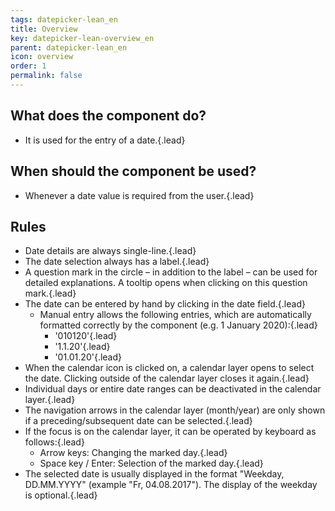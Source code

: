```yaml
---
tags: datepicker-lean_en
title: Overview
key: datepicker-lean-overview_en
parent: datepicker-lean_en
icon: overview
order: 1
permalink: false  
---
```


## What does the component do?
* It is used for the entry of a date.{.lead}

## When should the component be used?
* Whenever a date value is required from the user.{.lead}

## Rules    
* Date details are always single-line.{.lead}
* The date selection always has a label.{.lead}
* A question mark in the circle – in addition to the label – can be used for detailed explanations. A <sbb-link variant="inline" type="button" href="/en/design-system/lean/components/tooltip">tooltip</sbb-link> opens when clicking on this question mark.{.lead}
* The date can be entered by hand by clicking in the date field.{.lead}
    * Manual entry allows the following entries, which are automatically formatted correctly by the component (e.g. 1 January 2020):{.lead}
        * '010120'{.lead}
        * '1.1.20'{.lead}
        * '01.01.20'{.lead}
* When the calendar icon is clicked on, a calendar layer opens to select the date. Clicking outside of the calendar layer closes it again.{.lead}
* Individual days or entire date ranges can be deactivated in the calendar layer.{.lead}
* The navigation arrows in the calendar layer (month/year) are only shown if a preceding/subsequent date can be selected.{.lead}
* If the focus is on the calendar layer, it can be operated by keyboard as follows:{.lead}
    * Arrow keys: Changing the marked day.{.lead}
    * Space key / Enter: Selection of the marked day.{.lead}
* The selected date is usually displayed in the format "Weekday, DD.MM.YYYY" (example "Fr, 04.08.2017"). The display of the weekday is optional.{.lead}